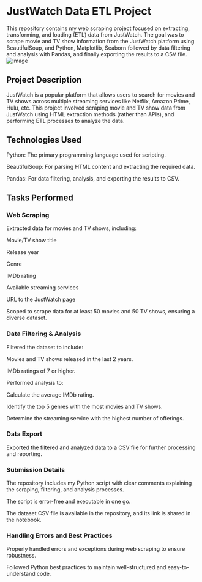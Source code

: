 # JustWatch Data ETL Project
This repository contains my web scraping project focused on extracting, transforming, and loading (ETL) data from JustWatch. The goal was to scrape movie and TV show information from the JustWatch platform using  BeautifulSoup, and Python, Matplotlib, Seaborn followed by data filtering and analysis with Pandas, and finally exporting the results to a CSV file.
![image](https://github.com/user-attachments/assets/47f825a5-c232-48d4-9732-9840a5b04607)

## Project Description
JustWatch is a popular platform that allows users to search for movies and TV shows across multiple streaming services like Netflix, Amazon Prime, Hulu, etc. This project involved scraping movie and TV show data from JustWatch using HTML extraction methods (rather than APIs), and performing ETL processes to analyze the data.

## Technologies Used
Python: The primary programming language used for scripting.

BeautifulSoup: For parsing HTML content and extracting the required data.

Pandas: For data filtering, analysis, and exporting the results to CSV.

## Tasks Performed
### Web Scraping

Extracted data for movies and TV shows, including:

Movie/TV show title

Release year

Genre

IMDb rating

Available streaming services

URL to the JustWatch page

Scoped to scrape data for at least 50 movies and 50 TV shows, ensuring a diverse dataset.

### Data Filtering & Analysis

Filtered the dataset to include:

Movies and TV shows released in the last 2 years.

IMDb ratings of 7 or higher.

Performed analysis to:

Calculate the average IMDb rating.

Identify the top 5 genres with the most movies and TV shows.

Determine the streaming service with the highest number of offerings.

### Data Export

Exported the filtered and analyzed data to a CSV file for further processing and reporting.

### Submission Details
The repository includes my Python script with clear comments explaining the scraping, filtering, and analysis processes.

The script is error-free and executable in one go.

The dataset CSV file is available in the repository, and its link is shared in the notebook.

### Handling Errors and Best Practices
Properly handled errors and exceptions during web scraping to ensure robustness.

Followed Python best practices to maintain well-structured and easy-to-understand code.
